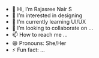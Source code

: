 - 👋 Hi, I’m Rajasree Nair S
- 👀 I’m interested in designing
- 🌱 I’m currently learning UI/UX
- 💞️ I’m looking to collaborate on ...
- 📫 How to reach me ...
- 😄 Pronouns: She/Her
- ⚡ Fun fact: ...

<!---
rajasree-sr/rajasree-sr is a ✨ special ✨ repository because its `README.md` (this file) appears on your GitHub profile.
You can click the Preview link to take a look at your changes.
--->
